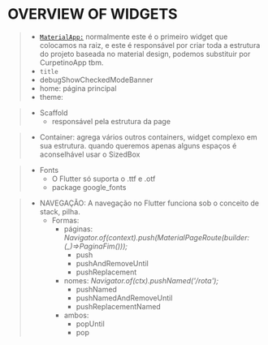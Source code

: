 # OVERVIEW OF WIDGETS

> - [`MaterialApp:`]() normalmente este é o primeiro widget que colocamos na raiz, e este é responsável por criar toda a estrutura do projeto baseada no material design, podemos substituir por CurpetinoApp tbm.
>  - `title`
>  - debugShowCheckedModeBanner
>  - home: página principal
>  - theme:


> - Scaffold
>    - responsável pela estrutura da page

> - Container: agrega vários outros containers, widget complexo em sua estrutura. quando queremos apenas alguns espaços é aconselhável usar o SizedBox

> - Fonts
>    - O Flutter só suporta o .ttf e .otf
>    - package google_fonts


> - NAVEGAÇÃO: A navegação no Flutter funciona sob o conceito de stack, pilha.
>   - Formas:
>       - páginas: *Navigator.of(context).push(MaterialPageRoute(builder: (_)=>PaginaFim()));*
>           - push
>           - pushAndRemoveUntil
>           - pushReplacement
>       - nomes: *Navigator.of(ctx).pushNamed('/rota');*
>           - pushNamed
>           - pushNamedAndRemoveUntil
>           - pushReplacementNamed
>       - ambos:
>           - popUntil
>           - pop
